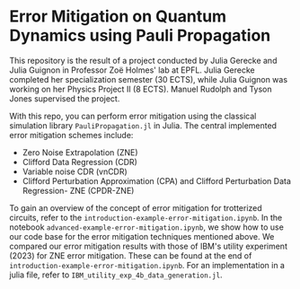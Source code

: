 # Error Mitigation on Quantum Dynamics using Pauli Propagation

This repository is the result of a project conducted by Julia Gerecke and Julia Guignon in Professor Zoë Holmes' lab at EPFL. Julia Gerecke completed her specialization semester (30 ECTS), while Julia Guignon was working on her Physics Project II (8 ECTS). Manuel Rudolph and Tyson Jones supervised the project. 

With this repo, you can perform error mitigation using the classical simulation library $`\texttt{PauliPropagation.jl}`$ in Julia. The central implemented error mitigation schemes include:

- Zero Noise Extrapolation (ZNE)
- Clifford Data Regression (CDR)
- Variable noise CDR (vnCDR)
- Clifford Perturbation Approximation (CPA) and Clifford Perturbation Data Regression- ZNE (CPDR-ZNE)

To gain an overview of the concept of error mitigation for trotterized circuits, refer to the $`\texttt{introduction-example-error-mitigation.ipynb}`$.
In the notebook $`\texttt{advanced-example-error-mitigation.ipynb}`$, we show how to use our code base for the error mitigation techniques mentioned above.
We compared our error mitigation results with those of IBM's utility experiment (2023) for ZNE error mitigation. These can be found at the end of  $`\texttt{introduction-example-error-mitigation.ipynb}`$. For an implementation in a julia file, refer to $`\texttt{IBM\_utility\_exp\_4b\_data\_generation.jl}`$.
